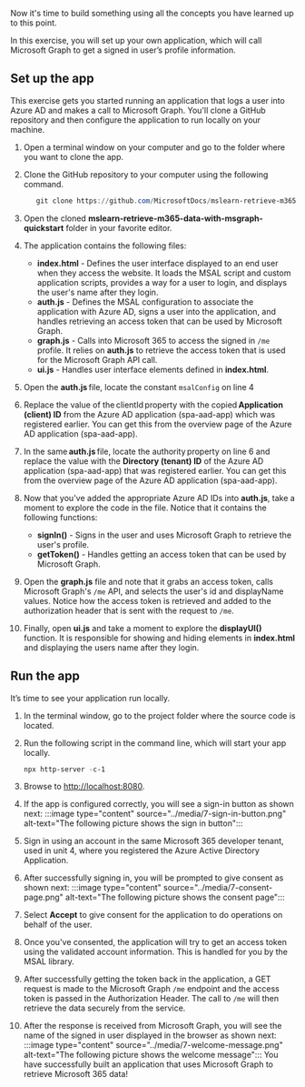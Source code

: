 Now it's time to build something using all the concepts you have learned up to this point. 

 In this exercise, you will set up your own application, which will call Microsoft Graph to get a signed in user’s profile information.

## Set up the app

This exercise gets you started running an application that logs a user into Azure AD and makes a call to Microsoft Graph. You'll clone a GitHub repository and then configure the application to run locally on your machine.

1. Open a terminal window on your computer and go to the folder where you want to clone the app.
1. Clone the GitHub repository to your computer using the following command. 
 	
    ```powershell
       git clone https://github.com/MicrosoftDocs/mslearn-retrieve-m365-data-with-msgraph-quickstart.git 
     ```

1. Open the cloned **mslearn-retrieve-m365-data-with-msgraph-quickstart** folder in your favorite editor.

1. The application contains the following files:

    - **index.html** - Defines the user interface displayed to an end user when they access the website. It loads the MSAL script and custom application scripts, provides a way for a user to login, and displays the user's name after they login.
    - **auth.js** - Defines the MSAL configuration to associate the application with Azure AD, signs a user into the application, and handles retrieving an access token that can be used by Microsoft Graph.
    - **graph.js** - Calls into Microsoft 365 to access the signed in `/me` profile. It relies on **auth.js** to retrieve the access token that is used for the Microsoft Graph API call.
    - **ui.js** - Handles user interface elements defined in **index.html**.
    
1. Open the **auth.js** file, locate the constant `msalConfig` on line 4
1. Replace the value of the clientId property with the copied **Application (client) ID** from the Azure AD application (spa-aad-app) which was registered earlier. You can get this from the overview page of the Azure AD application (spa-aad-app).
1. In the same **auth.js** file, locate the authority property on line 6 and replace the <your directory ID here> value with the **Directory (tenant) ID** of the Azure AD application (spa-aad-app) that was registered earlier. You can get this from the overview page of the Azure AD application (spa-aad-app).
1. Now that you've added the appropriate Azure AD IDs into **auth.js**, take a moment to explore the code in the file. Notice that it contains the following functions:

    - **signIn()** - Signs in the user and uses Microsoft Graph to retrieve the user's profile.
    - **getToken()** - Handles getting an access token that can be used by Microsoft Graph.
 
1. Open the **graph.js** file and note that it grabs an access token, calls Microsoft Graph's `/me` API, and selects the user's id and displayName values. Notice how the access token is retrieved and added to the authorization header that is sent with the request to `/me`.
1. Finally, open **ui.js** and take a moment to explore the **displayUI()** function. It is responsible for showing and hiding elements in **index.html** and displaying the users name after they login.
 
## Run the app

It’s time to see your application run locally.  

1. In the terminal window, go to the project folder where the source code is located.
1. Run the following script in the command line, which will start your app locally.

    ```powershell
    npx http-server -c-1 
    ```
1. Browse to [http://localhost:8080](http://localhost:8080).
1. If the app is configured correctly, you will see a sign-in button as shown next:
    :::image type="content" source="../media/7-sign-in-button.png" alt-text="The following picture shows the sign in button":::
1. Sign in using an account in the same Microsoft 365 developer tenant, used in unit 4, where you registered the Azure Active Directory Application.
1. After successfully signing in, you will be prompted to give consent as shown next:
     :::image type="content" source="../media/7-consent-page.png" alt-text="The following picture shows the consent page":::
1. Select **Accept** to give consent for the application to do operations on behalf of the user.
1. Once you've consented, the application will try to get an access token using the validated account information. This is handled for you by the MSAL library.
1. After successfully getting the token back in the application, a GET request is made to the Microsoft Graph `/me` endpoint and the access token is passed in the Authorization Header. The call to `/me` will then retrieve the data securely from the service.
1. After the response is received from Microsoft Graph, you will see the name of the signed in user displayed in the browser as shown next:
     :::image type="content" source="../media/7-welcome-message.png" alt-text="The following picture shows the welcome message":::
You have successfully built an application that uses Microsoft Graph to retrieve Microsoft 365 data!